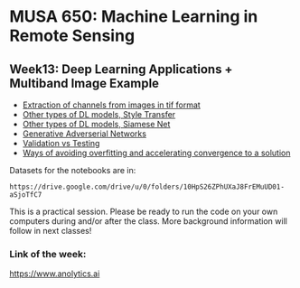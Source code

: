 # MUSA 650: Machine Learning in Remote Sensing

## Week13: Deep Learning Applications + Multiband Image Example

- [Extraction of channels from images in tif format](s1_ReadingMultibandImages.ipynb)
- [Other types of DL models, Style Transfer](https://blog.tensorflow.org/2018/08/neural-style-transfer-creating-art-with-deep-learning.html)
- [Other types of DL models, Siamese Net](https://colab.research.google.com/github/keras-team/keras-io/blob/master/examples/vision/ipynb/siamese_contrastive.ipynb#scrollTo=gZiuYAd-eWG7)
- [Generative Adverserial Networks](https://affinelayer.com/pix2pix)
- [Validation vs Testing](ValidationVsTest.pdf)
- [Ways of avoiding overfitting and accelerating convergence to a solution](dropout_and_batch_normalization.ipynb)

Datasets for the notebooks are in:

    https://drive.google.com/drive/u/0/folders/10HpS26ZPhUXaJ8FrEMuUD01-aSjoTfC7

This is a practical session. Please be ready to run the code on your own
computers during and/or after the class. More background information will follow
in next classes!

### Link of the week:
https://www.anolytics.ai
